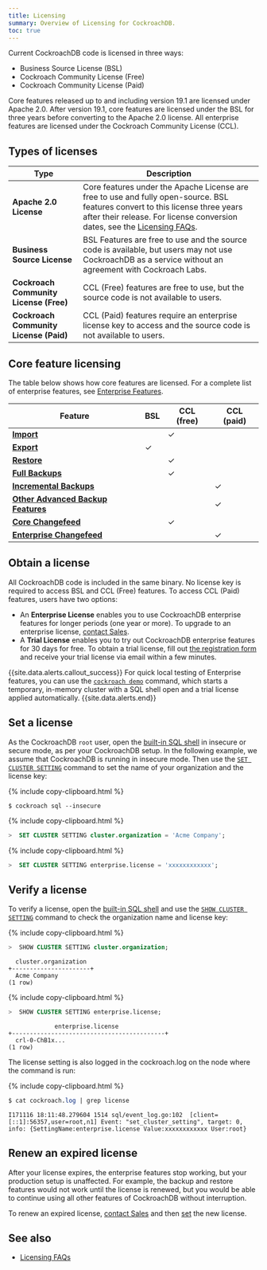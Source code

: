 ```yaml
---
title: Licensing
summary: Overview of Licensing for CockroachDB.
toc: true
---
```


Current CockroachDB code is licensed in three ways: 

-  Business Source License (BSL)
-  Cockroach Community License (Free)
-  Cockroach Community License (Paid)

Core features released up to and including version 19.1 are licensed under Apache 2.0. After version 19.1, core features are licensed under the BSL for three years before converting to the Apache 2.0 license. All enterprise features are licensed under the Cockroach Community License (CCL).

## Types of licenses

Type | Description
-------------|------------
**Apache 2.0 License** | Core features under the Apache License are free to use and fully open-source. BSL features convert to this license three years after their release. For license conversion dates, see the [Licensing FAQs](licensing-faqs.html).
**Business Source License** | BSL Features are free to use and the source code is available, but users may not use CockroachDB as a service without an agreement with Cockroach Labs.
**Cockroach Community License (Free)** | CCL (Free) features are free to use, but the source code is not available to users.
**Cockroach Community License (Paid)** | CCL (Paid) features require an enterprise license key to access and the source code is not available to users.

## Core feature licensing

The table below shows how core features are licensed. For a complete list of enterprise features, see [Enterprise Features](enterprise-licensing.html).

Feature          | BSL | CCL (free)      | CCL (paid) 
-----------------|-----|-----------------|---------------
**[Import](import.html)** | | ✓ |
**[Export](export.html)** | ✓ | |
**[Restore](restore.html)** | | ✓ |
**[Full Backups](backup-and-restore.html#perform-core-backup-and-restore)** | | ✓ |
**[Incremental Backups](backup-and-restore.html#full-and-incremental-backups)** | | | ✓
**[Other Advanced Backup Features](backup-and-restore.html#perform-enterprise-backup-and-restore)** | | | ✓
**[Core Changefeed](change-data-capture.html#create-a-changefeed-core)** | | ✓ |
**[Enterprise Changefeed](change-data-capture.html#configure-a-changefeed-enterprise)** | | | ✓

## Obtain a license

All CockroachDB code is included in the same binary. No license key is required to access BSL and CCL (Free) features. To access CCL (Paid) features, users have two options:

- An **Enterprise License** enables you to use CockroachDB enterprise features for longer periods (one year or more). To upgrade to an enterprise license, <a href="mailto:sales@cockroachlabs.com">contact Sales</a>.
- A **Trial License** enables you to try out CockroachDB enterprise features for 30 days for free. To obtain a trial license, fill out [the registration form](https://www.cockroachlabs.com/get-cockroachdb/) and receive your trial license via email within a few minutes.

{{site.data.alerts.callout_success}}
For quick local testing of Enterprise features, you can use the [`cockroach demo`](cockroach-demo.html) command, which starts a temporary, in-memory cluster with a SQL shell open and a trial license applied automatically.
{{site.data.alerts.end}}

## Set a license

As the CockroachDB `root` user, open the [built-in SQL shell](cockroach-sql.html) in insecure or secure mode, as per your CockroachDB setup. In the following example, we assume that CockroachDB is running in insecure mode. Then use the [`SET CLUSTER SETTING`](set-cluster-setting.html) command to set the name of your organization and the license key:

{% include copy-clipboard.html %}
~~~ shell
$ cockroach sql --insecure
~~~

{% include copy-clipboard.html %}
~~~ sql
>  SET CLUSTER SETTING cluster.organization = 'Acme Company';
~~~

{% include copy-clipboard.html %}
~~~ sql
>  SET CLUSTER SETTING enterprise.license = 'xxxxxxxxxxxx';
~~~

## Verify a license

To verify a license, open the [built-in SQL shell](cockroach-sql.html) and use the [`SHOW CLUSTER SETTING`](show-cluster-setting.html) command to check the organization name and license key:

{% include copy-clipboard.html %}
~~~ sql
>  SHOW CLUSTER SETTING cluster.organization;
~~~
~~~
  cluster.organization
+----------------------+
  Acme Company
(1 row)
~~~

{% include copy-clipboard.html %}
~~~ sql
>  SHOW CLUSTER SETTING enterprise.license;
~~~
~~~
             enterprise.license
+-------------------------------------------+
  crl-0-ChB1x...
(1 row)
~~~

The license setting is also logged in the cockroach.log on the node where the command is run:

{% include copy-clipboard.html %}
~~~ sql
$ cat cockroach.log | grep license
~~~
~~~
I171116 18:11:48.279604 1514 sql/event_log.go:102  [client=[::1]:56357,user=root,n1] Event: "set_cluster_setting", target: 0, info: {SettingName:enterprise.license Value:xxxxxxxxxxxx User:root}
~~~

## Renew an expired license

After your license expires, the enterprise features stop working, but your production setup is unaffected. For example, the backup and restore features would not work until the license is renewed, but you would be able to continue using all other features of CockroachDB without interruption.

To renew an expired license, <a href="mailto:sales@cockroachlabs.com">contact Sales</a> and then [set](licensing.html#set-a-license) the new license.

## See also

- [Licensing FAQs](licensing-faqs.html)